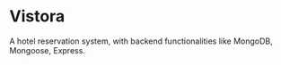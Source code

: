 # Vistora
A hotel reservation system, with backend functionalities like MongoDB, Mongoose, Express.
